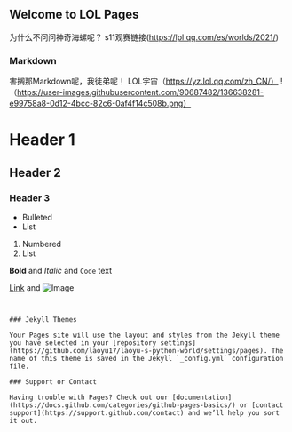 ## Welcome to LOL Pages

为什么不问问神奇海螺呢？
s11观赛链接(https://lpl.qq.com/es/worlds/2021/)

### Markdown

害搁那Markdown呢，我徒弟呢！
LOL宇宙（https://yz.lol.qq.com/zh_CN/）
!（https://user-images.githubusercontent.com/90687482/136638281-e99758a8-0d12-4bcc-82c6-0af4f14c508b.png）
# Header 1
## Header 2
### Header 3

- Bulleted
- List

1. Numbered
2. List

**Bold** and _Italic_ and `Code` text

[Link](url) and ![Image](src)
```


### Jekyll Themes

Your Pages site will use the layout and styles from the Jekyll theme you have selected in your [repository settings](https://github.com/laoyu17/laoyu-s-python-world/settings/pages). The name of this theme is saved in the Jekyll `_config.yml` configuration file.

### Support or Contact

Having trouble with Pages? Check out our [documentation](https://docs.github.com/categories/github-pages-basics/) or [contact support](https://support.github.com/contact) and we’ll help you sort it out.
